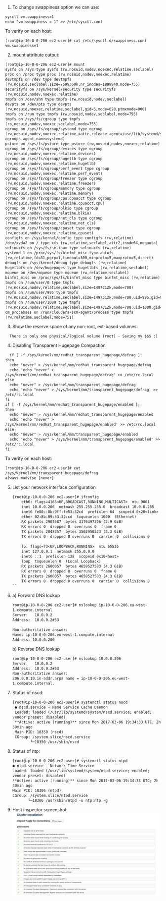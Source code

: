 1. To change swappiness option we can use:

  ```
  sysctl vm.swappiness=1
  echo "vm.swappiness = 1" >> /etc/sysctl.conf
  ```
  To verify on each host:
  ```
  [root@ip-10-0-0-206 ec2-user]# cat /etc/sysctl.d/swappiness.conf
  vm.swappiness=1
  ```

2. mount attribute output:
  ```
  [root@ip-10-0-0-206 ec2-user]# mount
  sysfs on /sys type sysfs (rw,nosuid,nodev,noexec,relatime,seclabel)
  proc on /proc type proc (rw,nosuid,nodev,noexec,relatime)
  devtmpfs on /dev type devtmpfs (rw,nosuid,seclabel,size=7599360k,nr_inodes=1899840,mode=755)
  securityfs on /sys/kernel/security type securityfs (rw,nosuid,nodev,noexec,relatime)
  tmpfs on /dev/shm type tmpfs (rw,nosuid,nodev,seclabel)
  devpts on /dev/pts type devpts (rw,nosuid,noexec,relatime,seclabel,gid=5,mode=620,ptmxmode=000)
  tmpfs on /run type tmpfs (rw,nosuid,nodev,seclabel,mode=755)
  tmpfs on /sys/fs/cgroup type tmpfs (ro,nosuid,nodev,noexec,seclabel,mode=755)
  cgroup on /sys/fs/cgroup/systemd type cgroup (rw,nosuid,nodev,noexec,relatime,xattr,release_agent=/usr/lib/systemd/systemd-cgroups-agent,name=systemd)
  pstore on /sys/fs/pstore type pstore (rw,nosuid,nodev,noexec,relatime)
  cgroup on /sys/fs/cgroup/devices type cgroup (rw,nosuid,nodev,noexec,relatime,devices)
  cgroup on /sys/fs/cgroup/hugetlb type cgroup (rw,nosuid,nodev,noexec,relatime,hugetlb)
  cgroup on /sys/fs/cgroup/perf_event type cgroup (rw,nosuid,nodev,noexec,relatime,perf_event)
  cgroup on /sys/fs/cgroup/freezer type cgroup (rw,nosuid,nodev,noexec,relatime,freezer)
  cgroup on /sys/fs/cgroup/memory type cgroup (rw,nosuid,nodev,noexec,relatime,memory)
  cgroup on /sys/fs/cgroup/cpu,cpuacct type cgroup (rw,nosuid,nodev,noexec,relatime,cpuacct,cpu)
  cgroup on /sys/fs/cgroup/blkio type cgroup (rw,nosuid,nodev,noexec,relatime,blkio)
  cgroup on /sys/fs/cgroup/net_cls type cgroup (rw,nosuid,nodev,noexec,relatime,net_cls)
  cgroup on /sys/fs/cgroup/cpuset type cgroup (rw,nosuid,nodev,noexec,relatime,cpuset)
  configfs on /sys/kernel/config type configfs (rw,relatime)
  /dev/xvda2 on / type xfs (rw,relatime,seclabel,attr2,inode64,noquota)
  selinuxfs on /sys/fs/selinux type selinuxfs (rw,relatime)
  systemd-1 on /proc/sys/fs/binfmt_misc type autofs (rw,relatime,fd=31,pgrp=1,timeout=300,minproto=5,maxproto=5,direct)
  debugfs on /sys/kernel/debug type debugfs (rw,relatime)
  hugetlbfs on /dev/hugepages type hugetlbfs (rw,relatime,seclabel)
  mqueue on /dev/mqueue type mqueue (rw,relatime,seclabel)
  binfmt_misc on /proc/sys/fs/binfmt_misc type binfmt_misc (rw,relatime)
  tmpfs on /run/user/0 type tmpfs (rw,nosuid,nodev,relatime,seclabel,size=1497312k,mode=700)
  tmpfs on /run/user/995 type tmpfs (rw,nosuid,nodev,relatime,seclabel,size=1497312k,mode=700,uid=995,gid=992)
  tmpfs on /run/user/1000 type tmpfs (rw,nosuid,nodev,relatime,seclabel,size=1497312k,mode=700,uid=1000,gid=1000)
  cm_processes on /run/cloudera-scm-agent/process type tmpfs (rw,relatime,seclabel,mode=751)
  ```

3. Show the reserve space of any non-root, ext-based volumes: 
  ```
    There is only one physical/logical volume (root) - Saving my $$$ :)
  ```
4. Disabling Transparent Hugepage Compaction

  ```
    if [ -f /sys/kernel/mm/redhat_transparent_hugepage/defrag ];
  then
    echo "never" > /sys/kernel/mm/redhat_transparent_hugepage/defrag
    echo 'echo "never" > /sys/kernel/mm/redhat_transparent_hugepage/defrag' >> /etc/rc.local
  else
    echo "never" > /sys/kernel/mm/transparent_hugepage/defrag
    echo 'echo "never" > /sys/kernel/mm/transparent_hugepage/defrag' >> /etc/rc.local
  fi
  if [ -f /sys/kernel/mm/redhat_transparent_hugepage/enabled ];
  then
    echo "never" > /sys/kernel/mm/redhat_transparent_hugepage/enabled
    echo 'echo "never" > /sys/kernel/mm/redhat_transparent_hugepage/enabled' >> /etc/rc.local
  else
    echo "never" > /sys/kernel/mm/transparent_hugepage/enabled
    echo 'echo "never" > /sys/kernel/mm/transparent_hugepage/enabled' >> /etc/rc.local
  fi
  ```
  To verify on each host:
  ```
  [root@ip-10-0-0-206 ec2-user]# cat /sys/kernel/mm/transparent_hugepage/defrag
  always madvise [never]
  ```
5. List your network interface configuration
    ```
    [root@ip-10-0-0-206 ec2-user]# ifconfig
        eth0: flags=4163<UP,BROADCAST,RUNNING,MULTICAST>  mtu 9001
        inet 10.0.0.206  netmask 255.255.255.0  broadcast 10.0.0.255
        inet6 fe80::8b:9ff:fe53:32cd  prefixlen 64  scopeid 0x20<link>
        ether 02:8b:09:53:32:cd  txqueuelen 1000  (Ethernet)
        RX packets 2907687  bytes 3176397396 (2.9 GiB)
        RX errors 0  dropped 0  overruns 0  frame 0
        TX packets 2848257  bytes 3562950523 (3.3 GiB)
        TX errors 0  dropped 0 overruns 0  carrier 0  collisions 0

        lo: flags=73<UP,LOOPBACK,RUNNING>  mtu 65536
        inet 127.0.0.1  netmask 255.0.0.0
        inet6 ::1  prefixlen 128  scopeid 0x10<host>
        loop  txqueuelen 0  (Local Loopback)
        RX packets 2600057  bytes 4659527583 (4.3 GiB)
        RX errors 0  dropped 0  overruns 0  frame 0
        TX packets 2600057  bytes 4659527583 (4.3 GiB)
        TX errors 0  dropped 0 overruns 0  carrier 0  collisions 0
    ``

6. a) Forward DNS lookup
      ```
      root@ip-10-0-0-206 ec2-user]# nslookup ip-10-0-0-206.eu-west-1.compute.internal
      Server:   10.0.0.2
      Address:  10.0.0.2#53

      Non-authoritative answer:
      Name: ip-10-0-0-206.eu-west-1.compute.internal
      Address: 10.0.0.206
      ```
    b) Reverse DNS lookup
      ```
      root@ip-10-0-0-206 ec2-user]# nslookup 10.0.0.206
      Server:   10.0.0.2
      Address:  10.0.0.2#53
      Non-authoritative answer:
      206.0.0.10.in-addr.arpa name = ip-10-0-0-206.eu-west-1.compute.internal.
      ```
7. Status of nscd:
   ```
   [root@ip-10-0-0-206 ec2-user]# systemctl status nscd
    ● nscd.service - Name Service Cache Daemon
    Loaded: loaded (/usr/lib/systemd/system/nscd.service; enabled; vendor preset: disabled)
    **Active: active (running)** since Mon 2017-03-06 19:34:33 UTC; 2h 39min ago
    Main PID: 18350 (nscd)
    CGroup: /system.slice/nscd.service
           └─18350 /usr/sbin/nscd
    ```
    
8. Status of ntp:
    ```
   [root@ip-10-0-0-206 ec2-user]# systemctl status ntpd
    ● ntpd.service - Network Time Service
    Loaded: loaded (/usr/lib/systemd/system/ntpd.service; enabled; vendor preset: disabled)
    **Active: active (running)** since Mon 2017-03-06 19:34:33 UTC; 2h 40min ago
    Main PID: 18306 (ntpd)
    CGroup: /system.slice/ntpd.service
           └─18306 /usr/sbin/ntpd -u ntp:ntp -g
   ```

9. Host inspector screenshot:
   ![AWS Nodes](https://github.com/andrzej-jedrzejewski/SEBC/blob/master/installation/png/host_inspector.png)


